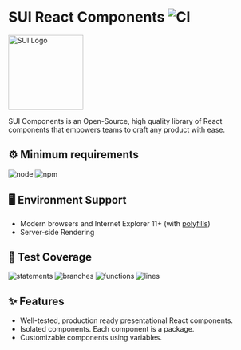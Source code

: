 # SUI React Components ![CI](https://github.com/SUI-Components/sui-components/workflows/CI/badge.svg)

<img src="https://avatars2.githubusercontent.com/u/13288987?s=200&v=4" alt="SUI Logo" width="150">

SUI Components is an Open-Source, high quality library of React components that empowers teams to craft any product with ease.

## ⚙️ Minimum requirements
![node](https://shields.io/badge/node-v16+-lightgray?logo=nodedotjs&logoWidth=20&style=for-the-badge)
![npm](https://shields.io/badge/npm-v7+-lightgrey?logo=npm&logoWidth=20&style=for-the-badge)

## 🖥 Environment Support

- Modern browsers and Internet Explorer 11+ (with [polyfills](https://github.com/SUI-Components/sui/tree/master/packages/sui-polyfills))
- Server-side Rendering

## 🧪 Test Coverage

![statements](https://shields.io/badge/statements-67.54%25-red)
![branches](https://shields.io/badge/branches-51.16%25-AA0000)
![functions](https://shields.io/badge/functions-50.62%25-AA0000)
![lines](https://shields.io/badge/lines-69.47%25-red)

## ✨ Features

- Well-tested, production ready presentational React components.
- Isolated components. Each component is a package.
- Customizable components using variables.
